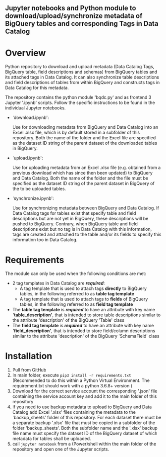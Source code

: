 ## Jupyter notebooks and Python module to download/upload/synchronize metadata of BigQuery tables and corresponding Tags in Data Catalog

# Overview
Python repository to download and upload metadata (Data Catalog Tags, BigQuery table, field descriptions and schemas) from BigQuery tables and its attached tags in Data Catalog. It can also synchronize table descriptions and field descriptions of tables from within BigQuery and constructs tags in Data Catalog for this metadata.

The repository contains the python module 'bqdc.py' and as frontend 3 Jupyter '.ipynb' scripts. Follow the specific instructions to be found in the individual Jupyter notebooks.

- 'download.ipynb':

  Use for downloading metadata from BigQuery and Data Catalog into an Excel .xlsx file, which is by default stored in a subfolder of this repository. Both the name of the folder and the Excel file are specified as the dataset ID string of the parent dataset of the downloaded tables in BigQuery.

- 'upload.ipynb':

  Use for uploading metadata from an Excel .xlsx file (e.g. obtained from a previous download which has since then been updated) to BigQuery and Data Catalog. Both the name of the folder and the file must be specified as the dataset ID string of the parent dataset in BigQuery of the to be uploaded tables.

- 'synchronize.ipynb':

  Use for synchronizing metadata between BigQuery and Data Catalog. If Data Catalog tags for tables exist that specify table and field descriptions but are not yet in BigQuery, these descriptions will be pushed to BigQuery.
  Contrary, when BigQuery table and field descriptions exist but no tag is in Data Catalog with this information, tags are created and attached to the table and/or its fields to specify this information too in Data Catalog.

# Requirements

The module can only be used when the following conditions are met:
- 2 tag templates in Data Catalog are **_required_**:
  - A tag template that is used to attach tags **directly** to BigQuery tables, in the following referred to as **table tag template**
  - A tag template that is used to attach tags to **fields** of BigQuery tables, in the following referred to as **field tag template**
- The **table tag template** is **_required_** to have an attribute with key name **'table_description'**, that is intended to store table descriptions similar to the attribute 'description' of the BigQuery 'Table' class
- The **field tag template** is **_required_** to have an attribute with key name **'field_description'**, that is intended to store field/column descriptions similar to the attribute 'description' of the BigQuery 'SchemaField' class

# Installation
1. Pull from GitHub
2. In main folder, execute `pip3 install -r requirements.txt` (Recommended to do this within a Python Virtual Environment. The requirement.txt should work with a python 3.6.8+ version )
3. Download for the correct service account the corresponding '.json' file containing the service account key and add it to the main folder of this repository
4. If you need to use backup metadata to upload to BigQuery and Data Catalog add Excel '.xlsx' files containing the metadata to the 'backup_sheets' folder of this repository. For each dataset there must be a separate backup '.xlsx' file that must be copied in a subfolder of the folder 'backup_sheets'. Both the subfolder name and the '.xlsx' backup file name must specify the dataset ID of the BigQuery dataset of which metadata for tables shall be uploaded.
5. call `jupyter notebook` from a (Power)shell within the main folder of the repository and open one of the Jupyter scripts.
